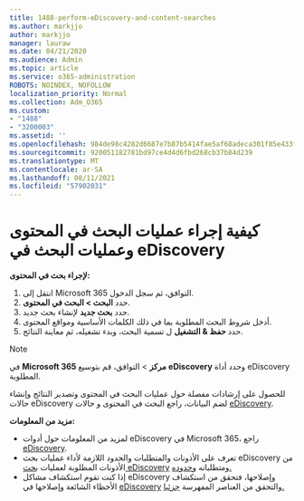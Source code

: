 ```yaml
---
title: 1488-perform-eDiscovery-and-content-searches
ms.author: markjjo
author: markjjo
manager: lauraw
ms.date: 04/21/2020
ms.audience: Admin
ms.topic: article
ms.service: o365-administration
ROBOTS: NOINDEX, NOFOLLOW
localization_priority: Normal
ms.collection: Adm_O365
ms.custom:
- "1488"
- "3200003"
ms.assetid: ''
ms.openlocfilehash: 984de98c4282d6687e7b87b5414fae5af68adeca301f85e433fd126641b7b22a
ms.sourcegitcommit: 920051182781bd97ce4d4d6fbd268cb37b84d239
ms.translationtype: MT
ms.contentlocale: ar-SA
ms.lasthandoff: 08/11/2021
ms.locfileid: "57902031"
---
```

# <a name="how-to-perform-content-searches-and-ediscovery-searches"></a>كيفية إجراء عمليات البحث في المحتوى وعمليات البحث في eDiscovery

**لإجراء بحث في المحتوى:**

1. انتقل إلى Microsoft 365 التوافق، ثم سجل الدخول.
2. حدد **البحث > البحث في المحتوى**.
3. حدد **بحث جديد** لإنشاء بحث جديد.
4. أدخل شروط البحث المطلوبة بما في ذلك الكلمات الأساسية ومواقع المحتوى.
5. حدد **حفظ & التشغيل** ل تسمية البحث، وبدء تشغيله، ثم معاينة النتائج.

> [!NOTE]
> في **Microsoft 365 مركز**  >  التوافق، قم بتوسيع **eDiscovery** وحدد أداة eDiscovery المطلوبة.

للحصول على إرشادات مفصلة حول عمليات البحث في المحتوى وتصدير النتائج وإنشاء [](https://docs.microsoft.com/microsoft-365/compliance/content-search) حالات eDiscovery لضم البيانات، راجع البحث في المحتوى و حالات [eDiscovery](https://docs.microsoft.com/microsoft-365/compliance/ediscovery-cases).

**مزيد من المعلومات:**

- لمزيد من المعلومات حول أدوات eDiscovery في Microsoft 365، راجع [eDiscovery](https://docs.microsoft.com/microsoft-365/compliance/ediscovery).
- تعرف على الأذونات والمتطلبات والحدود اللازمة لأداء عمليات بحث eDiscovery من الأذونات المطلوبة لعمليات [بحث eDiscovery](https://docs.microsoft.com/microsoft-365/compliance/assign-ediscovery-permissions) ومتطلباته [وحدوده.](https://docs.microsoft.com/microsoft-365/compliance/limits-for-content-search)
- إذا كنت تقوم استكشاف مشاكل eDiscovery وإصلاحها، فتحقق من استكشاف الأخطاء الشائعة وإصلاحها في [eDiscovery](https://docs.microsoft.com/microsoft-365/compliance/ediscovery-troubleshooting-common-issues) والتحقق من العناصر المفهرسة [جزئيا.](https://docs.microsoft.com/microsoft-365/compliance/investigating-partially-indexed-items-in-ediscovery)
